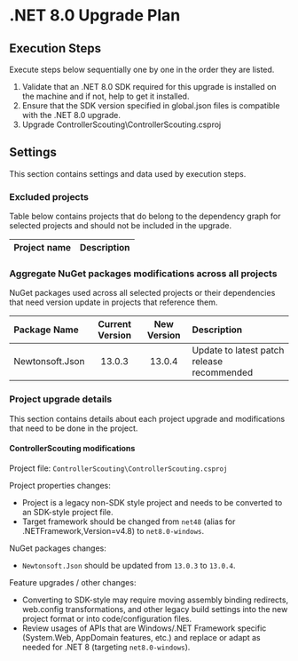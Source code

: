 # .NET 8.0 Upgrade Plan

## Execution Steps

Execute steps below sequentially one by one in the order they are listed.

1. Validate that an .NET 8.0 SDK required for this upgrade is installed on the machine and if not, help to get it installed.
2. Ensure that the SDK version specified in global.json files is compatible with the .NET 8.0 upgrade.
3. Upgrade ControllerScouting\ControllerScouting.csproj


## Settings

This section contains settings and data used by execution steps.

### Excluded projects

Table below contains projects that do belong to the dependency graph for selected projects and should not be included in the upgrade.

| Project name                                   | Description                 |
|:-----------------------------------------------|:---------------------------:|


### Aggregate NuGet packages modifications across all projects

NuGet packages used across all selected projects or their dependencies that need version update in projects that reference them.

| Package Name                        | Current Version | New Version | Description                                   |
|:------------------------------------|:---------------:|:-----------:|:----------------------------------------------|
| Newtonsoft.Json                      |   13.0.3        |  13.0.4    | Update to latest patch release recommended    |


### Project upgrade details
This section contains details about each project upgrade and modifications that need to be done in the project.

#### ControllerScouting modifications

Project file: `ControllerScouting\ControllerScouting.csproj`

Project properties changes:
  - Project is a legacy non-SDK style project and needs to be converted to an SDK-style project file.
  - Target framework should be changed from `net48` (alias for .NETFramework,Version=v4.8) to `net8.0-windows`.

NuGet packages changes:
  - `Newtonsoft.Json` should be updated from `13.0.3` to `13.0.4`.

Feature upgrades / other changes:
  - Converting to SDK-style may require moving assembly binding redirects, web.config transformations, and other legacy build settings into the new project format or into code/configuration files.
  - Review usages of APIs that are Windows/.NET Framework specific (System.Web, AppDomain features, etc.) and replace or adapt as needed for .NET 8 (targeting `net8.0-windows`).

